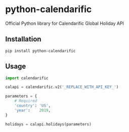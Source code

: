 # python-calendarific
Official Python library for Calendarific Global Holiday API

## Installation

```shell
pip install python-calendarific
```

## Usage

```python
import calendarific

calapi = calendarific.v2('_REPLACE_WITH_API_KEY_')

parameters = {
	# Required
	'country': 'US',
	'year':    2019,
}

holidays = calapi.holidays(parameters)
```
